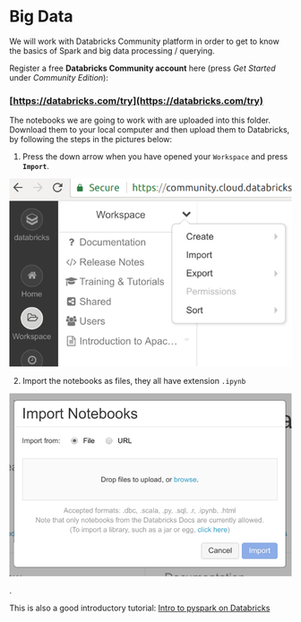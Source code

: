 # Big Data

We will work with Databricks Community platform in order to get to know the basics of Spark and big data processing / querying.

Register a free **Databricks Community account** here (press *Get Started* under *Community Edition*):
### [https://databricks.com/try](https://databricks.com/try)

The notebooks we are going to work with are uploaded into this folder. Download them to your local computer and then upload them to Databricks, by following the steps in the pictures below:

1. Press the down arrow when you have opened your `Workspace` and press **`Import`**.

![db](imgs/db1.png)

2. Import the notebooks as files, they all have extension `.ipynb`

![db](imgs/db2.png)

.

This is also a good introductory tutorial: [Intro to pyspark on Databricks](https://databricks-prod-cloudfront.cloud.databricks.com/public/4027ec902e239c93eaaa8714f173bcfc/8383153137003323/3949934397605030/1191695088252320/latest.html)
